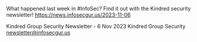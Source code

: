 What happened last week in #InfoSec? Find it out with the Kindred security newsletter!
https://news.infosecgur.us/2023-11-06

Kindred Group Security Newsletter -  6 Nov 2023
Kindred Group Security
newsletter@infosecgur.us
 
